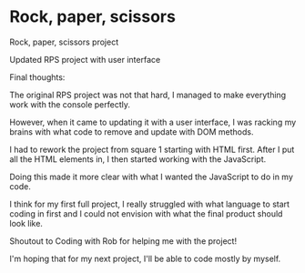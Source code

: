 # Rock, paper, scissors

Rock, paper, scissors project

Updated RPS project with user interface

Final thoughts:

The original RPS project was not that hard, I managed to make everything work with the console perfectly.

However, when it came to updating it with a user interface, I was racking my brains with what code to remove and update with DOM methods.

I had to rework the project from square 1 starting with HTML first.
After I put all the HTML elements in, I then started working with the JavaScript.

Doing this made it more clear with what I wanted the JavaScript to do in my code.

I think for my first full project, I really struggled with what language to start coding in first and I could not envision with what the final product should look like.

Shoutout to Coding with Rob for helping me with the project!

I'm hoping that for my next project, I'll be able to code mostly by myself.